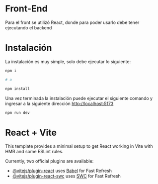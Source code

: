
# Front-End

Para el front se utilizó React, donde para poder usarlo debe tener ejecutando el backend

# Instalación

La instalación es muy simple, solo debe ejecutar lo siguiente:

```bash
npm i

# o

npm install

```

Una vez terminada la instalación puede ejecutar el siguiente comando y ingresar a la siguiente dirección [http://localhost:5173](http://localhost:5173)

```bash
npm run dev
```

# React + Vite

This template provides a minimal setup to get React working in Vite with HMR and some ESLint rules.

Currently, two official plugins are available:

- [@vitejs/plugin-react](https://github.com/vitejs/vite-plugin-react/blob/main/packages/plugin-react/README.md) uses [Babel](https://babeljs.io/) for Fast Refresh
- [@vitejs/plugin-react-swc](https://github.com/vitejs/vite-plugin-react-swc) uses [SWC](https://swc.rs/) for Fast Refresh
